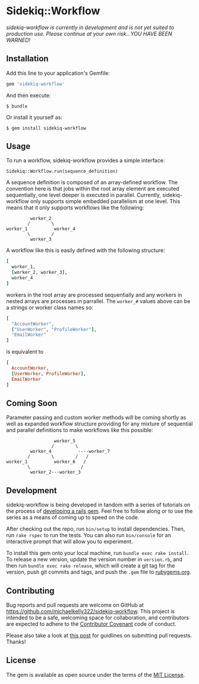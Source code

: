 # Sidekiq::Workflow
_sidekiq-workflow is currently in development and is not yet suited to
production use.  Please continue at your own risk...YOU HAVE BEEN
WARNED!_

## Installation

Add this line to your application's Gemfile:

```ruby
gem 'sidekiq-workflow'
```

And then execute:

    $ bundle

Or install it yourself as:

    $ gem install sidekiq-workflow

## Usage

To run a workflow, sidekiq-workflow provides a simple interface:

```
Sidekiq::Workflow.run(sequence_definition)
```

A sequence definition is composed of an array-defined workflow.  The
convention here is that jobs within the root array element are executed
sequentially, one level deeper is executed in parallel.  Currently,
sidekiq-workflow only supports simple embedded parallelism at one level.
This means that it only supports workflows like the following:

```
         worker_2
        /        \
worker_1          worker_4
        \        /
         worker_3
```
A workflow like this is easily defined with the following structure:
```ruby
[
  worker_1,
  [worker_2, worker_3],
  worker_4
]
```
workers in the root array are processed sequentially and any workers in nested
arrays are processes in parrallel.  The `worker_#` values above can be a
strings or worker class names so:

```ruby
[
  "AccountWorker",
  ["UserWorker", "ProfileWorker"],
  "EmailWorker"
]
```

is equivalent to

```ruby
[
  AccountWorker,
  [UserWorker, ProfileWorker],
  EmailWorker
]
```

## Coming Soon

Parameter passing and custom worker methods will be coming shortly as
well as expanded workflow structure providing for any mixture of
sequential and parallel definitions to make workflows like this
possible:

```
                  worker_5
                 /        \
         worker_4          ----worker_7
        /        \        /   /
worker_1          worker_6   /
        \                   /
         worker_2---worker_3

```

## Development

sidekiq-workflow is being developed in tandom with a series of tutorials on the process of [developing a rails gem](https://badmonkeydev.wordpress.com/2015/06/04/how-to-build-your-own-ruby-gem-from-start-to-finish/).  Feel free to follow along or to use the series as a means of coming up to speed on the code.

After checking out the repo, run `bin/setup` to install dependencies. Then, run `rake rspec` to run the tests. You can also run `bin/console` for an interactive prompt that will allow you to experiment.

To install this gem onto your local machine, run `bundle exec rake install`. To release a new version, update the version number in `version.rb`, and then run `bundle exec rake release`, which will create a git tag for the version, push git commits and tags, and push the `.gem` file to [rubygems.org](https://rubygems.org).

## Contributing

Bug reports and pull requests are welcome on GitHub at https://github.com/michaelkelly322/sidekiq-workflow. This project is intended to be a safe, welcoming space for collaboration, and contributors are expected to adhere to the [Contributor Covenant](http://contributor-covenant.org) code of conduct.

Please also take a look at [this post](https://badmonkeydev.wordpress.com/2015/05/23/code-review-best-practices/) for guidlines on submitting pull requests.  Thanks!


## License

The gem is available as open source under the terms of the [MIT License](http://opensource.org/licenses/MIT).

